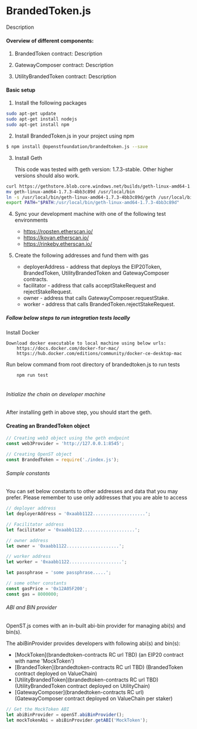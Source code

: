 BrandedToken.js
============
Description <TBD>

#### Overview of different components:

1. BrandedToken contract: Description <TBD>

2. GatewayComposer contract: Description <TBD>

3. UtilityBrandedToken contract: Description <TBD>

#### Basic setup

1.  Install the following packages

```bash
sudo apt-get update
sudo apt-get install nodejs
sudo apt-get install npm

```

2.  Install BrandedToken.js in your project using npm

```bash
$ npm install @openstfoundation/brandedtoken.js --save

```

3.  Install Geth

    This code was tested with geth version: 1.7.3-stable. Other higher versions should also work.

```bash
curl https://gethstore.blob.core.windows.net/builds/geth-linux-amd64-1.7.3-4bb3c89d.tar.gz | tar xvz
mv geth-linux-amd64-1.7.3-4bb3c89d /usr/local/bin
ln -s /usr/local/bin/geth-linux-amd64-1.7.3-4bb3c89d/geth /usr/local/bin/geth
export PATH="$PATH:/usr/local/bin/geth-linux-amd64-1.7.3-4bb3c89d"

```
        
4.  Sync your development machine with one of the following test environments

    - https://ropsten.etherscan.io/
    - https://kovan.etherscan.io/
    - https://rinkeby.etherscan.io/
    
5.  Create the following addresses and fund them with gas

    - deployerAddress - address that deploys the EIP20Token, BrandedToken, UtilityBrandedToken and GatewayComposer contracts.
    - facilitator - address that calls acceptStakeRequest and rejectStakeRequest.
    - owner - address that calls GatewayComposer.requestStake.
    - worker - address that calls BrandedToken.rejectStakeRequest. 

##### Follow below steps to run integration tests locally

Install Docker

    Download docker executable to local machine using below urls:
        https://docs.docker.com/docker-for-mac/
        https://hub.docker.com/editions/community/docker-ce-desktop-mac
        
Run below command from root directory of brandedtoken.js to run tests

```bash
    npm run test
    
```      

###### Initialize the chain on developer machine

After installing geth in above step, you should start the geth.


#### Creating an BrandedToken object

```js
// Creating web3 object using the geth endpoint
const web3Provider = 'http://127.0.0.1:8545';

// Creating OpenST object
const BrandedToken = require('./index.js');

```

###### Sample constants

You can set below constants to other addresses and data that you may prefer.
Please remember to use only addresses that you are able to access

```js
// deployer address
let deployerAddress = '0xaabb1122....................';

// Facilitator address
let facilitator = '0xaabb1122....................';

// owner address
let owner = '0xaabb1122....................';

// worker address
let worker = '0xaabb1122....................';

let passphrase = 'some passphrase.....';

// some other constants
const gasPrice = '0x12A05F200';
const gas = 8000000;

```

###### ABI and BIN provider

OpenST.js comes with an in-built abi-bin provider for managing abi(s) and bin(s).

The abiBinProvider provides developers with following abi(s) and bin(s):

* [MockToken](brandedtoken-contracts RC url TBD) (an EIP20 contract with name 'MockToken')
* [BrandedToken](brandedtoken-contracts RC url TBD) (BrandedToken contract deployed on ValueChain)
* [UtilityBrandedToken](brandedtoken-contracts RC url TBD) (UtilityBrandedToken contract deployed on UtilityChain)
* [GatewayComposer](brandedtoken-contracts RC url) (GatewayComposer contract deployed on ValueChain per staker)
 

```js
// Get the MockToken ABI
let abiBinProvider = openST.abiBinProvider();
let mockTokenAbi = abiBinProvider.getABI('MockToken');

```            